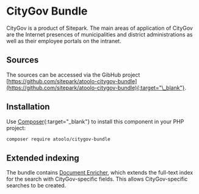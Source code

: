 # CityGov Bundle

CityGov is a product of Sitepark. The main areas of application of CityGov are the Internet presences of municipalities and district administrations as well as their employee portals on the intranet.

## Sources

The sources can be accessed via the GibHub project [https://github.com/sitepark/atoolo-citygov-bundle](https://github.com/sitepark/atoolo-citygov-bundle){:target="\_blank"}.

## Installation

Use [Composer](https://getcomposer.org/){:target="\_blank"} to install this component in your PHP project:

```sh
composer require atoolo/citygov-bundle
```

## Extended indexing

The bundle contains [Document Enricher](../components/search/index.md#custom-document-enricher), which extends the full-text index for the search with CityGov-specific fields. This allows CityGov-specific searches to be created.
